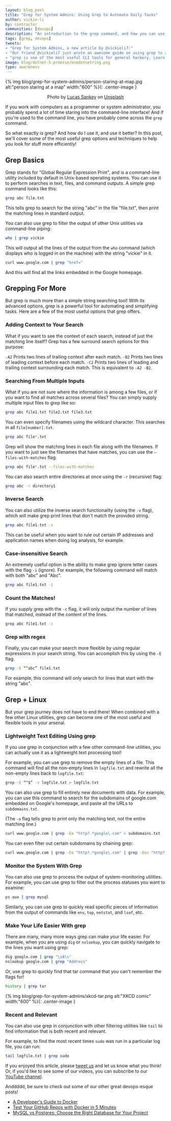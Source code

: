 ```yaml
---
layout: blog_post
title: "Grep for System Admins: Using Grep to Automate Daily Tasks"
author: vickie-li
by: contractor
communities: [devops]
description: "An introduction to the grep command, and how you can use (and abuse) it as a sysadmin to automate daily tasks."
tags: [grep, devops]
tweets:
- "Grep for System Admins, a new article by @vickieli7:"
- "Our friend @vickieli7 just wrote an awesome guide on using grep to automate daily tasks:"
- "grep is one of the most useful CLI tools for general hackery. Learn how to use it in our new guide:"
image: blog/dotnet-5-promise/onedotnetring.png
type: awareness
---
```


{% img blog/grep-for-system-admins/person-staring-at-map.jpg alt:"person staring at a map" width:"600" %}{: .center-image }

<p style="text-align:center">Photo by <a href="https://unsplash.com/@lucassankey">Lucas Sankey</a> on <a href="https://unsplash.com">Unsplash</a></p>

If you work with computers as a programmer or system administrator, you probably spend a lot of time staring into the command-line interface! And if you're used to the command line, you have probably come across the `grep` command. 

So what exactly is grep? And how do I use it, and use it better? In this post, we'll cover some of the most useful grep options and techniques to help you look for stuff more efficiently!


## Grep Basics

Grep stands for "Global Regular Expression Print", and is a command-line utility included by default in Unix-based operating systems. You can use it to perform searches in text, files, and command outputs. A simple grep command looks like this:

```bash
grep abc file.txt
```

This tells grep to search for the string "abc" in the file "file.txt", then print the matching lines in standard output.

You can also use grep to filter the output of other Unix utilities via command-line piping:

```bash
who | grep vickie
```

This will output all the lines of the output from the `who` command (which displays who is logged in on the machine) with the string "vickie" in it. 

```bash
curl www.google.com | grep "href="
```

And this will find all the links embedded in the Google homepage.


## Grepping For More

But grep is much more than a simple string searching tool! With its advanced options, grep is a powerful tool for automating and simplifying tasks. Here are a few of the most useful options that grep offers.


### Adding Context to Your Search

What if you want to see the context of each search, instead of just the matching line itself? Grep has a few surround search options for this purpose:

`-A2` Prints two lines of trailing context after each match.
`-B2` Prints two lines of leading context before each match.
`-C2` Prints two lines of leading and trailing context surrounding each match. This is equivalent to `-A2 -B2`.


### Searching From Multiple Inputs

What if you are not sure where the information is among a few files, or if you want to find all matches across several files? You can simply supply multiple input files to grep like so:

```bash
grep abc file1.txt file2.txt file3.txt
```

You can even specify filenames using the wildcard character. This searches in all `file[number].txt`.

```bash
grep abc file*.txt
```

Grep will show the matching lines in each file along with the filenames. If you want to just see the filenames that have matches, you can use the `— files-with-matches` flag. 

```bash
grep abc file*.txt --files-with-matches
```

You can also search entire directories at once using the `-r` (recursive) flag:

```bash
grep abc -r directory1
```


### Inverse Search

You can also utilize the inverse search functionality (using the `-v` flag), which will make grep print lines that don't match the provided string.

```bash
grep abc file1.txt -v
```

This can be useful when you want to rule out certain IP addresses and application names when doing log analysis, for example.


### Case-insensitive Search

An extremely useful option is the ability to make grep ignore letter cases with the flag `-i` (ignore). For example, the following command will match with both "abc" and "Abc".

```bash
grep abc file1.txt -i
```


### Count the Matches!

If you supply grep with the `-c` flag, it will only output the number of lines that matched, instead of the content of the lines.

```bash
grep abc file1.txt -c
```

### Grep with regex

Finally, you can make your search more flexible by using regular expressions in your search string. You can accomplish this by using the `-E` flag.

```bash
grep -E “^abc” file1.txt
```

For example, this command will only search for lines that start with the string "abc".


## Grep + Linux

But your grep journey does not have to end there! When combined with a few other Linux utilities, grep can become one of the most useful and flexible tools in your arsenal. 


### Lightweight Text Editing Using grep

If you use grep in conjunction with a few other command-line utilities, you can actually use it as a lightweight text processing tool!

For example, you can use grep to remove the empty lines of a file. This command will find all the non-empty lines in `logfile.txt` and rewrite all the non-empty lines back to `logfile.txt`:

```bash
grep -E “^$” -v logfile.txt > logfile.txt
```

You can also use grep to fill entirely new documents with data. For example, you can use this command to search for the subdomains of google.com embedded on Google's homepage, and paste all the URLs to `subdomains.txt`.

(The `-o` flag tells grep to print only the matching text, not the entire matching line.)

```bash
curl www.google.com | grep -Eo "http?.*google\.com" > subdomains.txt
```

You can even filter out certain subdomains by chaining grep:

```bash
curl www.google.com | grep -Eo "http?.*google\.com" | grep -Eov "http?.*www.\google\.com" > subdomains.txt
```


### Monitor the System With Grep

You can also use grep to process the output of system-monitoring utilities. For example, you can use grep to filter out the process statuses you want to examine:

```bash
ps aux | grep mysql
```

Similarly, you can use grep to quickly read specific pieces of information from the output of commands like `env`, `top`, `netstat`, and `lsof`, etc. 


### Make Your Life Easier With grep

There are many, many more ways grep can make your life easier. For example, when you are using `dig` or `nslookup`, you can quickly navigate to the lines you want using grep:

```bash
dig google.com | grep "\sA\s"
nslookup google.com | grep "Address"
```

Or, use grep to quickly find that tar command that you can't remember the flags for! 

```bash
history | grep tar
```

{% img blog/grep-for-system-admins/xkcd-tar.png alt:"XKCD comic" width:"600" %}{: .center-image }


### Recent and Relevant

You can also use grep in conjunction with other filtering utilities like `tail` to find information that is both recent and relevant.

For example, to find the most recent times `sudo` was run in a particular log file, you can run:

```bash
tail logfile.txt | grep sudo
```

If you enjoyed this article, please [tweet us](https://twitter.com/oktadev) and let us know what you think! Or, if you'd like to see some of our videos, you can subscribe to our [YouTube channel](https://www.youtube.com/oktadev).

Anddddd, be sure to check out some of our other great devops-esque posts!

- [A Developer's Guide to Docker](/blog/2017/05/10/developers-guide-to-docker-part-1)
- [Test Your GitHub Repos with Docker in 5 Minutes](/blog/2018/09/27/test-your-github-repositories-with-docker-in-five-minutes)
- [MySQL vs Postgres: Choose the Right Database for Your Project](/blog/2019/07/19/mysql-vs-postgres)
